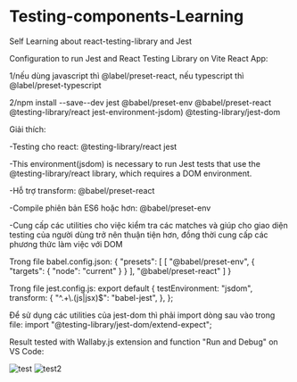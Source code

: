 # Testing-components-Learning
Self Learning about react-testing-library and Jest

Configuration to run Jest and React Testing Library on Vite React App:

1/nếu dùng javascript thì @label/preset-react, nếu typescript thì @label/preset-typescript

2/npm install --save--dev jest @babel/preset-env @babel/preset-react @testing-library/react jest-environment-jsdom) @testing-library/jest-dom

Giải thích: 

-Testing cho react: @testing-library/react jest

-This environment(jsdom) is necessary to run Jest tests that use the @testing-library/react library, which requires a DOM environment.

-Hỗ trợ transform: @babel/preset-react

-Compile phiên bản ES6 hoặc hơn: @babel/preset-env

-Cung cấp các utilities cho việc kiểm tra các matches và giúp cho giao diện testing của người dùng trở nên thuận tiện hơn, đồng thời cung cấp các phương thức làm việc với DOM

Trong file babel.config.json:
{
  "presets": [
    [
      "@babel/preset-env",
      {
        "targets": {
          "node": "current"
        }
      }
    ],
    "@babel/preset-react"
  ]
}

Trong file jest.config.js:
export default {
  testEnvironment: "jsdom",
  transform: {
    "^.+\\.(js|jsx)$": "babel-jest",
  },
};

Để sử dụng các utilities của jest-dom thì phải import dòng sau vào trong file:
import "@testing-library/jest-dom/extend-expect";


Result tested with Wallaby.js extension and function "Run and Debug" on VS Code:

![test](https://user-images.githubusercontent.com/79063319/226106436-d13cf718-c778-4ff5-89d3-256afcb732c0.JPG)
![test2](https://user-images.githubusercontent.com/79063319/226106563-a4ac8165-e0dd-478b-ac3f-4e930b907b48.JPG)
